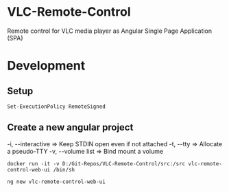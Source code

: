 # VLC-Remote-Control

Remote control for VLC media player as Angular Single Page Application (SPA)

# Development

## Setup

    Set-ExecutionPolicy RemoteSigned

## Create a new angular project

-i, --interactive => Keep STDIN open even if not attached
-t, --tty => Allocate a pseudo-TTY
-v, --volume list => Bind mount a volume

    docker run -it -v D:/Git-Repos/VLC-Remote-Control/src:/src vlc-remote-control-web-ui /bin/sh
    
    ng new vlc-remote-control-web-ui